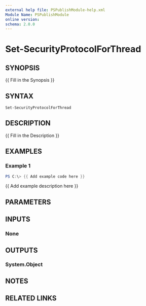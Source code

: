 ```yaml
---
external help file: PSPublishModule-help.xml
Module Name: PSPublishModule
online version:
schema: 2.0.0
---
```


# Set-SecurityProtocolForThread

## SYNOPSIS
{{ Fill in the Synopsis }}

## SYNTAX

```
Set-SecurityProtocolForThread
```

## DESCRIPTION
{{ Fill in the Description }}

## EXAMPLES

### Example 1
```powershell
PS C:\> {{ Add example code here }}
```

{{ Add example description here }}

## PARAMETERS

## INPUTS

### None

## OUTPUTS

### System.Object
## NOTES

## RELATED LINKS
